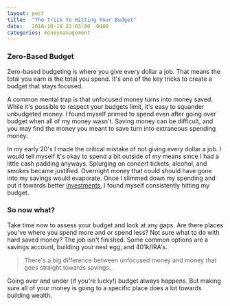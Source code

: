 ```yaml
---
layout: post
title:  "The Trick To Hitting Your Budget"
date:   2016-10-18 22:03:00 -0400
categories: moneymanagement
---
```

### Zero-Based Budget
Zero-based budgeting is where you give every dollar a job. That means the total you earn is the total you spend. It's one of the key tricks to create a budget that stays focused.

A common mental trap is that unfocused money turns into money saved. While it's possible to respect your budgets limit, it's easy to squander unbudgeted money. I found myself primed to spend even after going over budget when all of my money wasn't. Saving money can be difficult, and you may find the money you meant to save turn into extraneous spending money.

In my early 20's I made the critical mistake of not giving every dollar a job. I would tell myself it's okay to spend a bit outside of my means since I had a little cash padding anyways. Splurging on concert tickets, alcohol, and smokes became justified. Overnight money that could should have gone into my savings would evaporate. Once I slimmed down my spending and put it towards better [investments][investing-money], I found myself consistently hitting my budget.

### So now what?
Take time now to assess your budget and look at any gaps. Are there places you've where you spend more and or spend less? Not sure what to do with hard saved money? The job isn't finished. Some common options are a savings account, building your nest egg, and 401k/IRA's.

> There's a big difference between unfocused money and money that goes straight towards savings.

Going over and under (if you're lucky!) budget always happens. But making sure all of your money is going to a specific place does a lot towards building wealth.

[investing-money]: http://money.josephscho.com/moneymanagement/2016/10/29/beginner-investing/
